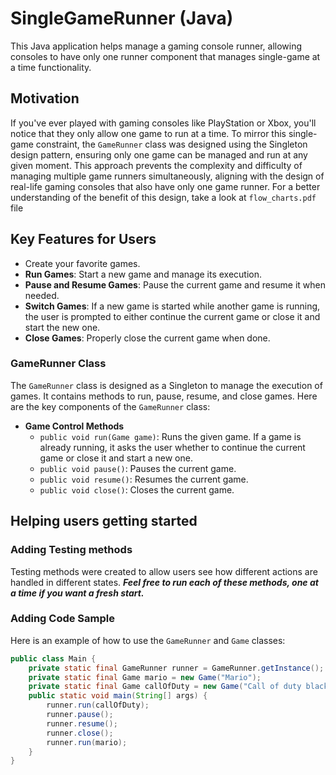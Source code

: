 # SingleGameRunner (Java)

This Java application helps manage a gaming console runner, allowing consoles to have only one runner component that manages single-game at a time functionality.
## Motivation

If you've ever played with gaming consoles like PlayStation or Xbox, you'll notice that they only allow one game to run at a time. To mirror this single-game constraint, the `GameRunner` class was designed using the Singleton design pattern, ensuring only one game can be managed and run at any given moment. This approach prevents the complexity and difficulty of managing multiple game runners simultaneously, aligning with the design of real-life gaming consoles that also have only one game runner. For a better understanding of the benefit of this design, take a look at `flow_charts.pdf` file

## Key Features for Users

-  Create your favorite games.
- **Run Games**: Start a new game and manage its execution.
- **Pause and Resume Games**: Pause the current game and resume it when needed.
- **Switch Games**: If a new game is started while another game is running, the user is prompted to either continue the current game or close it and start the new one.
- **Close Games**: Properly close the current game when done.

### GameRunner Class

The `GameRunner` class is designed as a Singleton to manage the execution of games. It contains methods to run, pause, resume, and close games. Here are the key components of the `GameRunner` class:

- **Game Control Methods**
    - `public void run(Game game)`: Runs the given game. If a game is already running, it asks the user whether to continue the current game or close it and start a new one.
    - `public void pause()`: Pauses the current game.
    - `public void resume()`: Resumes the current game.
    - `public void close()`: Closes the current game.

## Helping users getting started
### Adding Testing methods
Testing methods were created to allow users see how different actions are handled in different states.
_**Feel free to run each of these methods, one at a time if you want a fresh start.**_
### Adding Code Sample
Here is an example of how to use the `GameRunner` and `Game` classes:

```java
public class Main {
    private static final GameRunner runner = GameRunner.getInstance();
    private static final Game mario = new Game("Mario");
    private static final Game callOfDuty = new Game("Call of duty black ops");
    public static void main(String[] args) {
        runner.run(callOfDuty);
        runner.pause();
        runner.resume();
        runner.close();
        runner.run(mario);
    }
}
